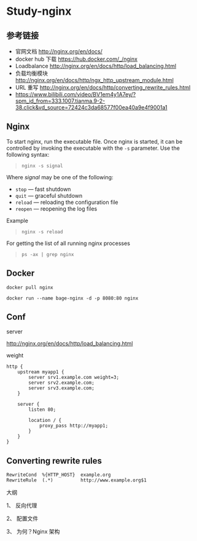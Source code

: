 # Study-nginx #




## 参考链接 ##
- 官网文档 http://nginx.org/en/docs/
- docker hub 下载 https://hub.docker.com/_/nginx
- Loadbalance http://nginx.org/en/docs/http/load_balancing.html
- 负载均衡模块 http://nginx.org/en/docs/http/ngx_http_upstream_module.html
- URL 重写 http://nginx.org/en/docs/http/converting_rewrite_rules.html
- https://www.bilibili.com/video/BV1em4y1A7ey/?spm_id_from=333.1007.tianma.9-2-38.click&vd_source=72424c3da68577f00ea40a9e4f9001a1



## Nginx 

To start nginx, run the executable file. Once nginx is started, it can be controlled by invoking the executable with the `-s` parameter. Use the following syntax:

> ```
> nginx -s signal
> ```

Where *signal* may be one of the following:

- `stop` — fast shutdown
- `quit` — graceful shutdown
- `reload` — reloading the configuration file
- `reopen` — reopening the log files



Example

> ```
> nginx -s reload
> ```



For getting the list of all running nginx processes

> ```
> ps -ax | grep nginx
> ```



## Docker 



```
docker pull nginx
```



```console
docker run --name bage-nginx -d -p 8080:80 nginx
```



## Conf

server





http://nginx.org/en/docs/http/load_balancing.html

weight

```
http {
    upstream myapp1 {
        server srv1.example.com weight=3;
        server srv2.example.com;
        server srv3.example.com;
    }

    server {
        listen 80;

        location / {
            proxy_pass http://myapp1;
        }
    }
}
```



## Converting rewrite rules

```
RewriteCond  %{HTTP_HOST}  example.org
RewriteRule  (.*)          http://www.example.org$1
```

大纲

1、 反向代理

2、 配置文件

3、 为何？Nginx 架构

